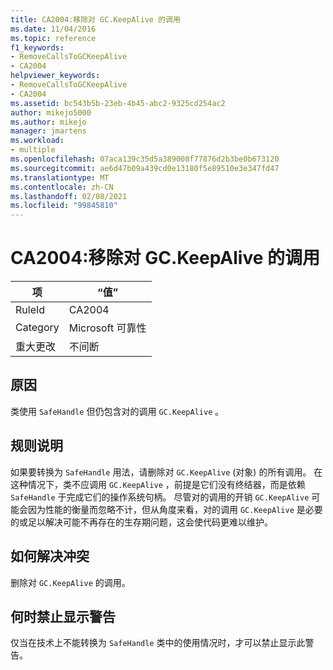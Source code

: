 ```yaml
---
title: CA2004:移除对 GC.KeepAlive 的调用
ms.date: 11/04/2016
ms.topic: reference
f1_keywords:
- RemoveCallsToGCKeepAlive
- CA2004
helpviewer_keywords:
- RemoveCallsToGCKeepAlive
- CA2004
ms.assetid: bc543b5b-23eb-4b45-abc2-9325cd254ac2
author: mikejo5000
ms.author: mikejo
manager: jmartens
ms.workload:
- multiple
ms.openlocfilehash: 07aca139c35d5a389008f77876d2b3be0b673120
ms.sourcegitcommit: ae6d47b09a439cd0e13180f5e89510e3e347fd47
ms.translationtype: MT
ms.contentlocale: zh-CN
ms.lasthandoff: 02/08/2021
ms.locfileid: "99845810"
---
```

# <a name="ca2004-remove-calls-to-gckeepalive"></a>CA2004:移除对 GC.KeepAlive 的调用

|项|“值”|
|-|-|
|RuleId|CA2004|
|Category|Microsoft 可靠性|
|重大更改|不间断|

## <a name="cause"></a>原因
类使用 `SafeHandle` 但仍包含对的调用 `GC.KeepAlive` 。

## <a name="rule-description"></a>规则说明
如果要转换为 `SafeHandle` 用法，请删除对 `GC.KeepAlive` (对象) 的所有调用。 在这种情况下，类不应调用 `GC.KeepAlive` ，前提是它们没有终结器，而是依赖 `SafeHandle` 于完成它们的操作系统句柄。  尽管对的调用的开销 `GC.KeepAlive` 可能会因为性能的衡量而忽略不计，但从角度来看，对的调用 `GC.KeepAlive` 是必要的或足以解决可能不再存在的生存期问题，这会使代码更难以维护。

## <a name="how-to-fix-violations"></a>如何解决冲突
删除对 `GC.KeepAlive` 的调用。

## <a name="when-to-suppress-warnings"></a>何时禁止显示警告
仅当在技术上不能转换为 `SafeHandle` 类中的使用情况时，才可以禁止显示此警告。

